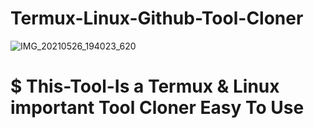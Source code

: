 # Termux-Linux-Github-Tool-Cloner

![IMG_20210526_194023_620](https://user-images.githubusercontent.com/82527627/119676757-bbfaa880-be5b-11eb-8912-f749a08dc440.jpg)

# $ This-Tool-Is a Termux & Linux important Tool Cloner Easy To Use
